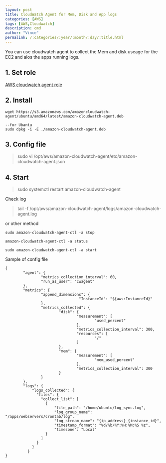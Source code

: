 ```yaml
---
layout: post
title: CloudWatch Agent for Mem, Disk and App logs
categories: [AWS]
tags: [AWS,Cloudwatch]
description: cmd
author: "Vince"
permalink: /:categories/:year/:month/:day/:title.html
---
```


You can use cloudwatch agent to collect the Mem and disk useage for the EC2 and alos the apps running logs. 

## 1. Set role
[AWS cloudwatch agent role](https://docs.aws.amazon.com/AmazonCloudWatch/latest/monitoring/create-iam-roles-for-cloudwatch-agent.html)

## 2. Install

```
wget https://s3.amazonaws.com/amazoncloudwatch-agent/ubuntu/amd64/latest/amazon-cloudwatch-agent.deb

--for Ubantu
sudo dpkg -i -E ./amazon-cloudwatch-agent.deb
```
## 3. Config file
>  sudo vi /opt/aws/amazon-cloudwatch-agent/etc/amazon-cloudwatch-agent.json

## 4. Start
> sudo systemctl restart amazon-cloudwatch-agent

Check log
> tail -f /opt/aws/amazon-cloudwatch-agent/logs/amazon-cloudwatch-agent.log

or other method
```
sudo amazon-cloudwatch-agent-ctl -a stop

amazon-cloudwatch-agent-ctl -a status

sudo amazon-cloudwatch-agent-ctl -a start
```

Sample of config file
```
{
        "agent": {
                "metrics_collection_interval": 60,
                "run_as_user": "cwagent"
        },
        "metrics": {
                "append_dimensions": {
                                 "InstanceId": "${aws:InstanceId}"
                },
                "metrics_collected": {
                        "disk": {
                                "measurement": [
                                        "used_percent"
                                ],
                                "metrics_collection_interval": 300,
                                "resources": [
                                        "/"
                                ]
                        },
                        "mem": {
                                "measurement": [
                                        "mem_used_percent"
                                ],
                                "metrics_collection_interval": 300
                        }
                }
        },
        "logs": {
            "logs_collected": {
              "files": {
                "collect_list": [
                  {
                      "file_path": "/home/ubuntu/log_sync.log",
                      "log_group_name":  "/apps/webservers/crontab/log",
                      "log_stream_name": "{ip_address}_{instance_id}",
                      "timestamp_format": "%d/%b/%Y:%H:%M:%S %z",
                      "timezone": "Local"
                  }
                ]
              }
            }
          }
}
```

